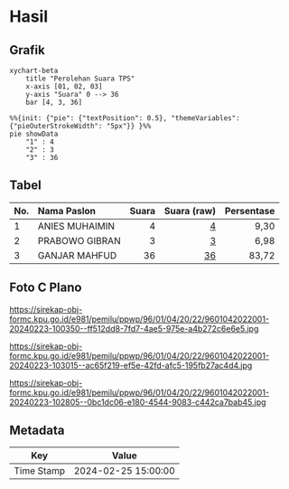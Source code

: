 # Hasil

## Grafik

```mermaid
xychart-beta
    title "Perolehan Suara TPS"
    x-axis [01, 02, 03]
    y-axis "Suara" 0 --> 36
    bar [4, 3, 36]
```

```mermaid
%%{init: {"pie": {"textPosition": 0.5}, "themeVariables": {"pieOuterStrokeWidth": "5px"}} }%%
pie showData
    "1" : 4
    "2" : 3
    "3" : 36
```

## Tabel

| No. | Nama Paslon    | Suara | Suara (raw) | Persentase |
|:--- |:-------------- | -----:| -----------:| ----------:|
| 1   | ANIES MUHAIMIN | 4     | [4][p-1]    | 9,30       |
| 2   | PRABOWO GIBRAN | 3     | [3][p-2]    | 6,98       |
| 3   | GANJAR MAHFUD  | 36    | [36][p-3]   | 83,72      |


[p-1]: https://github.com/gigit-pemilu/pemilu-2024-96-papua-barat-daya/blob/main/pilpres/hitung-suara/sub/96-papua-barat-daya/sub/01-sorong/sub/04-beraur/sub/2022-kmafo/sub/001-tps/sub/paslon-1.txt
[p-2]: https://github.com/gigit-pemilu/pemilu-2024-96-papua-barat-daya/blob/main/pilpres/hitung-suara/sub/96-papua-barat-daya/sub/01-sorong/sub/04-beraur/sub/2022-kmafo/sub/001-tps/sub/paslon-2.txt
[p-3]: https://github.com/gigit-pemilu/pemilu-2024-96-papua-barat-daya/blob/main/pilpres/hitung-suara/sub/96-papua-barat-daya/sub/01-sorong/sub/04-beraur/sub/2022-kmafo/sub/001-tps/sub/paslon-3.txt

## Foto C Plano

https://sirekap-obj-formc.kpu.go.id/e981/pemilu/ppwp/96/01/04/20/22/9601042022001-20240223-100350--ff512dd8-7fd7-4ae5-975e-a4b272c6e6e5.jpg

https://sirekap-obj-formc.kpu.go.id/e981/pemilu/ppwp/96/01/04/20/22/9601042022001-20240223-103015--ac65f219-ef5e-42fd-afc5-195fb27ac4d4.jpg

https://sirekap-obj-formc.kpu.go.id/e981/pemilu/ppwp/96/01/04/20/22/9601042022001-20240223-102805--0bc1dc06-e180-4544-9083-c442ca7bab45.jpg


## Metadata

| Key        | Value               |
| ---------- | ------------------- |
| Time Stamp | 2024-02-25 15:00:00 |



